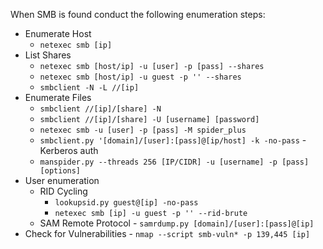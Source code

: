 When SMB is found conduct the following enumeration steps:

- Enumerate Host
    - `netexec smb [ip]`
- List Shares
    - `netexec smb [host/ip] -u [user] -p [pass] --shares`
    - `netexec smb [host/ip] -u guest -p '' --shares`
    - `smbclient -N -L //[ip]`
- Enumerate Files
    - `smbclient //[ip]/[share] -N`
    - `smbclient //[ip]/[share] -U [username] [password]`
    - `netexec smb -u [user] -p [pass] -M spider_plus`
    - `smbclient.py '[domain]/[user]:[pass]@[ip/host] -k -no-pass` - Kerberos auth
    - `manspider.py --threads 256 [IP/CIDR] -u [username] -p [pass] [options]`
- User enumeration
    - RID Cycling
        - `lookupsid.py guest@[ip] -no-pass`
        - `netexec smb [ip] -u guest -p '' --rid-brute`
    - SAM Remote Protocol - `samrdump.py [domain]/[user]:[pass]@[ip]`
- Check for Vulnerabilities - `nmap --script smb-vuln* -p 139,445 [ip]`
